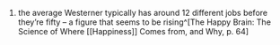 1. the average Westerner typically has around 12 different jobs before they’re fifty – a figure that seems to be rising^[The Happy Brain: The Science of Where [[Happiness]] Comes from, and Why, p. 64]